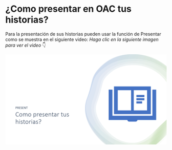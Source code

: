 
# ¿Como presentar en OAC tus historias?

Para la presentación de sus historias pueden usar la función de Presentar como se muestra en el siguiente video: _Haga clic en la siguiente imagen para ver el video_ 👇

<a href="https://youtu.be/xrUWQHHgCEo" target="_blank"> <img src="opt/Screenshot_2023_07_25-3.png" alt="CrearHistoria"> </a>


